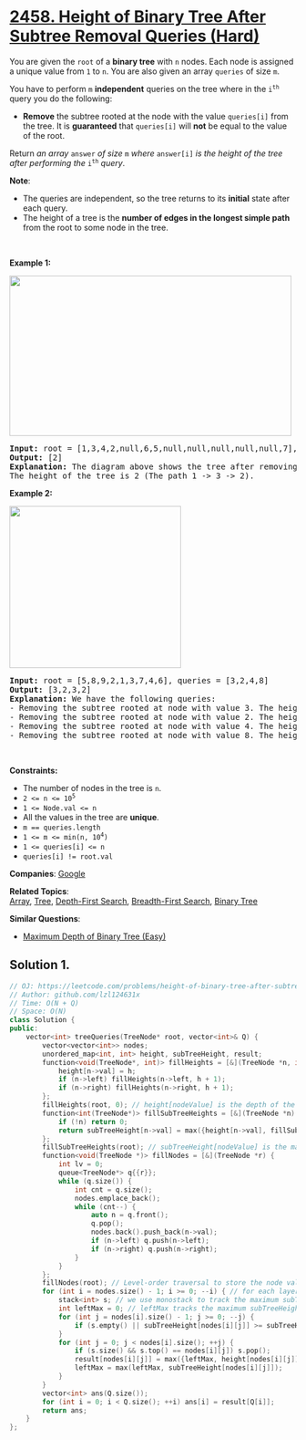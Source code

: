 # [2458. Height of Binary Tree After Subtree Removal Queries (Hard)](https://leetcode.com/problems/height-of-binary-tree-after-subtree-removal-queries)

<p>You are given the <code>root</code> of a <strong>binary tree</strong> with <code>n</code> nodes. Each node is assigned a unique value from <code>1</code> to <code>n</code>. You are also given an array <code>queries</code> of size <code>m</code>.</p>
<p>You have to perform <code>m</code> <strong>independent</strong> queries on the tree where in the <code>i<sup>th</sup></code> query you do the following:</p>
<ul>
	<li><strong>Remove</strong> the subtree rooted at the node with the value <code>queries[i]</code> from the tree. It is <strong>guaranteed</strong> that <code>queries[i]</code> will <strong>not</strong> be equal to the value of the root.</li>
</ul>
<p>Return <em>an array </em><code>answer</code><em> of size </em><code>m</code><em> where </em><code>answer[i]</code><em> is the height of the tree after performing the </em><code>i<sup>th</sup></code><em> query</em>.</p>
<p><strong>Note</strong>:</p>
<ul>
	<li>The queries are independent, so the tree returns to its <strong>initial</strong> state after each query.</li>
	<li>The height of a tree is the <strong>number of edges in the longest simple path</strong> from the root to some node in the tree.</li>
</ul>
<p>&nbsp;</p>
<p><strong class="example">Example 1:</strong></p>
<img alt="" src="https://assets.leetcode.com/uploads/2022/09/07/binaryytreeedrawio-1.png" style="width: 495px; height: 281px;">
<pre><strong>Input:</strong> root = [1,3,4,2,null,6,5,null,null,null,null,null,7], queries = [4]
<strong>Output:</strong> [2]
<strong>Explanation:</strong> The diagram above shows the tree after removing the subtree rooted at node with value 4.
The height of the tree is 2 (The path 1 -&gt; 3 -&gt; 2).
</pre>
<p><strong class="example">Example 2:</strong></p>
<img alt="" src="https://assets.leetcode.com/uploads/2022/09/07/binaryytreeedrawio-2.png" style="width: 301px; height: 284px;">
<pre><strong>Input:</strong> root = [5,8,9,2,1,3,7,4,6], queries = [3,2,4,8]
<strong>Output:</strong> [3,2,3,2]
<strong>Explanation:</strong> We have the following queries:
- Removing the subtree rooted at node with value 3. The height of the tree becomes 3 (The path 5 -&gt; 8 -&gt; 2 -&gt; 4).
- Removing the subtree rooted at node with value 2. The height of the tree becomes 2 (The path 5 -&gt; 8 -&gt; 1).
- Removing the subtree rooted at node with value 4. The height of the tree becomes 3 (The path 5 -&gt; 8 -&gt; 2 -&gt; 6).
- Removing the subtree rooted at node with value 8. The height of the tree becomes 2 (The path 5 -&gt; 9 -&gt; 3).
</pre>
<p>&nbsp;</p>
<p><strong>Constraints:</strong></p>
<ul>
	<li>The number of nodes in the tree is <code>n</code>.</li>
	<li><code>2 &lt;= n &lt;= 10<sup>5</sup></code></li>
	<li><code>1 &lt;= Node.val &lt;= n</code></li>
	<li>All the values in the tree are <strong>unique</strong>.</li>
	<li><code>m == queries.length</code></li>
	<li><code>1 &lt;= m &lt;= min(n, 10<sup>4</sup>)</code></li>
	<li><code>1 &lt;= queries[i] &lt;= n</code></li>
	<li><code>queries[i] != root.val</code></li>
</ul>

**Companies**:
[Google](https://leetcode.com/company/google)

**Related Topics**:  
[Array](https://leetcode.com/tag/array/), [Tree](https://leetcode.com/tag/tree/), [Depth-First Search](https://leetcode.com/tag/depth-first-search/), [Breadth-First Search](https://leetcode.com/tag/breadth-first-search/), [Binary Tree](https://leetcode.com/tag/binary-tree/)

**Similar Questions**:
* [Maximum Depth of Binary Tree (Easy)](https://leetcode.com/problems/maximum-depth-of-binary-tree/)

## Solution 1.

```cpp
// OJ: https://leetcode.com/problems/height-of-binary-tree-after-subtree-removal-queries
// Author: github.com/lzl124631x
// Time: O(N + Q)
// Space: O(N)
class Solution {
public:
    vector<int> treeQueries(TreeNode* root, vector<int>& Q) {
        vector<vector<int>> nodes;
        unordered_map<int, int> height, subTreeHeight, result;
        function<void(TreeNode*, int)> fillHeights = [&](TreeNode *n, int h) {
            height[n->val] = h;
            if (n->left) fillHeights(n->left, h + 1);
            if (n->right) fillHeights(n->right, h + 1);
        };
        fillHeights(root, 0); // height[nodeValue] is the depth of the node from root. Root's depth is 0.
        function<int(TreeNode*)> fillSubTreeHeights = [&](TreeNode *n) {
            if (!n) return 0;
            return subTreeHeight[n->val] = max({height[n->val], fillSubTreeHeights(n->left), fillSubTreeHeights(n->right) });
        };
        fillSubTreeHeights(root); // subTreeHeight[nodeValue] is the maximum height value of the subtree rooted at the node with nodeValue.
        function<void(TreeNode *)> fillNodes = [&](TreeNode *r) {
            int lv = 0;
            queue<TreeNode*> q{{r}};
            while (q.size()) {
                int cnt = q.size();
                nodes.emplace_back();
                while (cnt--) {
                    auto n = q.front();
                    q.pop();
                    nodes.back().push_back(n->val);
                    if (n->left) q.push(n->left);
                    if (n->right) q.push(n->right);
                }
            }
        };
        fillNodes(root); // Level-order traversal to store the node values layer by layer.
        for (int i = nodes.size() - 1; i >= 0; --i) { // for each layer
            stack<int> s; // we use monostack to track the maximum subTreeHeight of the nodes to the right
            int leftMax = 0; // leftMax tracks the maximum subTreeHeight of the nodes to the left
            for (int j = nodes[i].size() - 1; j >= 0; --j) {
                if (s.empty() || subTreeHeight[nodes[i][j]] >= subTreeHeight[s.top()]) s.push(nodes[i][j]);
            }
            for (int j = 0; j < nodes[i].size(); ++j) {
                if (s.size() && s.top() == nodes[i][j]) s.pop();
                result[nodes[i][j]] = max({leftMax, height[nodes[i][j]] - 1, s.size() ? subTreeHeight[s.top()] : 0}); // the result corresponding to the current node value is max of leftMax, height[nodeValue] - 1 and rightMax, where rightMax = subTreeHeight[s.top()]
                leftMax = max(leftMax, subTreeHeight[nodes[i][j]]);
            }
        }
        vector<int> ans(Q.size());
        for (int i = 0; i < Q.size(); ++i) ans[i] = result[Q[i]];
        return ans;
    }
};
```